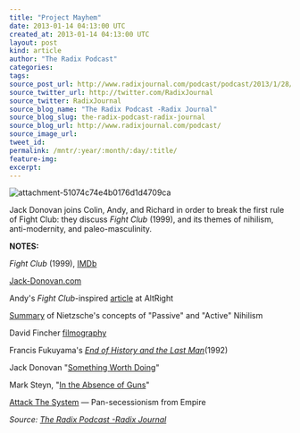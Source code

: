 ```yaml
---
title: "Project Mayhem"
date: 2013-01-14 04:13:00 UTC
created_at: 2013-01-14 04:13:00 UTC
layout: post
kind: article
author: "The Radix Podcast"
categories: 
tags: 
source_post_url: http://www.radixjournal.com/podcast/podcast/2013/1/28/project-mayhem
source_twitter_url: http://twitter.com/RadixJournal
source_twitter: RadixJournal
source_blog_name: "The Radix Podcast -Radix Journal"
source_blog_slug: the-radix-podcast-radix-journal
source_blog_url: http://www.radixjournal.com/podcast/
source_image_url: 
tweet_id:
permalink: /mntr/:year/:month/:day/:title/
feature-img: 
excerpt:
---
```

<img class="thumb-image" alt="attachment-51074c74e4b0176d1d4709ca" src="https://static1.squarespace.com/static/51c946cde4b0f05142538988/5298e223e4b008c3d680f470/5298e280e4b008c3d680f85d/1385751292926/FightClub.jpg?format=1000w">
          
        

        

      
    
    
  






<p>Jack Donovan joins Colin, Andy, and Richard in order to break the first rule of Fight Club: they discuss <em>Fight Club</em> (1999), and its themes of nihilism, anti-modernity, and paleo-masculinity.</p><p><strong>NOTES:</strong></p><p><em>Fight Club</em> (1999), <a href="http://www.imdb.com/title/tt0137523/">IMDb</a></p><p><a href="http://www.jack-donovan.com/axis/">Jack-Donovan.com</a></p><p>Andy's <em>Fight Club</em>-inspired <a href="http://www.alternativeright.com/main/blogs/zeitgeist/sex-and-violence-traditionalsim/">article</a> at AltRight</p><p><a href="http://sweetprince.net/words/essays/nietzsche%E2%80%99s-analysis-of-nihilism/">Summary</a> of Nietzsche's concepts of "Passive" and "Active" Nihilism</p><p>David Fincher <a href="http://www.imdb.com/name/nm0000399/">filmography</a></p><p>Francis Fukuyama's <em><a href="http://en.wikipedia.org/wiki/The_End_of_History_and_the_Last_Man">End of History and the Last Man</a></em>(1992) </p><p>Jack Donovan "<a href="http://www.alternativeright.com/main/blogs/virtus/something-worth-doing-part-i/">Something Worth Doing</a>"</p><p>Mark Steyn, "<a href="http://spectator.org/archives/2013/01/11/in-the-absence-of-guns">In the Absence of Guns</a>"</p><p><a href="http://attackthesystem.com/">Attack The System</a> — Pan-secessionism from Empire</p><div class="">
    <i>Source: <a href="http://www.radixjournal.com/podcast/">The Radix Podcast -Radix Journal</a></i>
</div>
